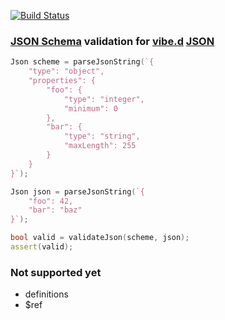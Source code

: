 [![Build Status](https://travis-ci.org/vladimirgamalian/vibe.d.json.schema.svg?branch=master)](https://travis-ci.org/vladimirgamalian/vibe.d.json.schema)

### [JSON Schema](http://json-schema.org/) validation for [vibe.d](http://vibed.org/) [JSON](http://vibed.org/api/vibe.data.json/)

```D
Json scheme = parseJsonString(`{
	"type": "object",
	"properties": {
		"foo": { 
			"type": "integer",
			"minimum": 0
		},
		"bar": { 
			"type": "string",
			"maxLength": 255
		}
	}
}`);

Json json = parseJsonString(`{
	"foo": 42, 
	"bar": "baz"
}`);

bool valid = validateJson(scheme, json);
assert(valid);
```

### Not supported yet
  * definitions
  * $ref
